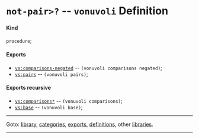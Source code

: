 

<a id='definition__vonuvoli__not-pair_3e_3f'></a>

# `not-pair>?` -- `vonuvoli` Definition


<a id='definition__vonuvoli__not-pair_3e_3f__kind'></a>

#### Kind

`procedure`;


<a id='definition__vonuvoli__not-pair_3e_3f__exports'></a>

#### Exports

 * [`vs:comparisons-negated`](../../vonuvoli/exports/vs_3a_comparisons-negated.md#export__vonuvoli__vs_3a_comparisons-negated) -- `(vonuvoli comparisons negated)`;
 * [`vs:pairs`](../../vonuvoli/exports/vs_3a_pairs.md#export__vonuvoli__vs_3a_pairs) -- `(vonuvoli pairs)`;


<a id='definition__vonuvoli__not-pair_3e_3f__exports-recursive'></a>

#### Exports recursive

 * [`vs:comparisons*`](../../vonuvoli/exports/vs_3a_comparisons_2a.md#export__vonuvoli__vs_3a_comparisons_2a) -- `(vonuvoli comparisons)`;
 * [`vs:base`](../../vonuvoli/exports/vs_3a_base.md#export__vonuvoli__vs_3a_base) -- `(vonuvoli base)`;

----

Goto: [library](../../vonuvoli/_index.md#library__vonuvoli), [categories](../../vonuvoli/categories/_index.md#toc__vonuvoli__categories), [exports](../../vonuvoli/exports/_index.md#toc__vonuvoli__exports), [definitions](../../vonuvoli/definitions/_index.md#toc__vonuvoli__definitions), other [libraries](../../_libraries.md#toc__libraries).

----

